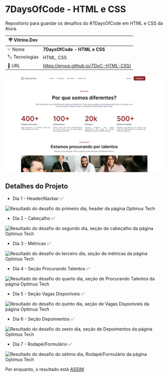 # 7DaysOfCode - HTML e CSS
Repositório para guardar os desafios do #7DaysOfCode em HTML e CSS da Alura.

| :placard: Vitrine.Dev |     |
| -------------  | --- |
| :sparkles: Nome        | **7DaysOfCode - HTML e CSS**
| :label: Tecnologias | HTML, CSS
| :rocket: URL         | https://enyus.github.io/7DoC-HTML-CSS/

<!-- Inserir imagem com a #vitrinedev ao final do link -->
![preview](./img/optimustech_screenshot.png#vitrinedev)

## Detalhes do Projeto

* Dia 1 - Header/Navbar ✅
<img src="https://i.imgur.com/fb2e7yh.png" alt="Resultado do desafio do primeiro dia, header da página Optimus Tech">

* Dia 2 - Cabeçalho ✅
<img src="https://imgur.com/A8zpihz.png" alt="Resultado do desafio do segundo dia, seção de cabeçalho da página Optimus Tech">

* Dia 3 - Métricas ✅
<img src="https://i.imgur.com/Tqrfi91.png" alt="Resultado do desafio do terceiro dia, seção de métricas da página Optimus Tech">

* Dia 4 - Seção Procurando Talentos ✅
<img src="https://i.imgur.com/SEFagcO.png" alt="Resultado do desafio do quarto dia, seção de Procurando Talentos da página Optimus Tech">

* Dia 5 - Seção Vagas Disponíveis ✅
<img src="https://i.imgur.com/f3L7YdT.png" alt="Resultado do desafio do quinto dia, seção de Vagas Disponíveis da página Optimus Tech">

* Dia 6 - Seção Depoimentos ✅
<img src="https://i.imgur.com/PuMnyJt.png" alt="Resultado do desafio do sexto dia, seção de Depoimentos da página Optimus Tech">

* Dia 7 - Rodapé/Formulário ✅
<img src="https://i.imgur.com/ElgcNYi.png" alt="Resultado do desafio do sétimo dia, Rodapé/Formulário da página Optimus Tech">

Por enquanto, o resultado está <a href="https://enyus.github.io/7DoC-HTML-CSS/optimusTech/index.html">ASSIM</a>
